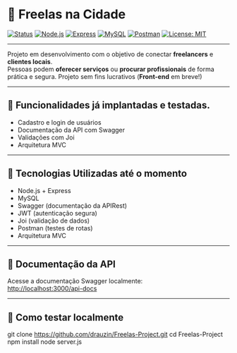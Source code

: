 # 🧰 Freelas na Cidade 

[![Status](https://img.shields.io/badge/status-em%20desenvolvimento-yellow)](#)
[![Node.js](https://img.shields.io/badge/Node.js-18.x-green?logo=node.js)](https://nodejs.org/)
[![Express](https://img.shields.io/badge/Express.js-4.x-blue)](https://expressjs.com/)
[![MySQL](https://img.shields.io/badge/MySQL-8.x-blue?logo=mysql)](https://www.mysql.com/)
[![Postman](https://img.shields.io/badge/testado%20com-Postman-orange?logo=postman)](https://www.postman.com/)
[![License: MIT](https://img.shields.io/badge/license-MIT-lightgrey)](#)

---

Projeto em desenvolvimento com o objetivo de conectar **freelancers** e **clientes locais**.  
Pessoas podem **oferecer serviços** ou **procurar profissionais** de forma prática e segura.
Projeto sem fins lucrativos
(**Front-end** em breve!)

---

## 🚀 Funcionalidades já implantadas e testadas.

- Cadastro e login de usuários
- Documentação da API com Swagger
- Validações com Joi
- Arquitetura MVC

---

## 🔧 Tecnologias Utilizadas até o momento

- Node.js + Express
- MySQL
- Swagger (documentação da APIRest)
- JWT (autenticação segura) 
- Joi (validação de dados)
- Postman (testes de rotas)
- Arquitetura MVC

---

## 📄 Documentação da API

Acesse a documentação Swagger localmente:  
[http://localhost:3000/api-docs](http://localhost:3000/api-docs)

---

## 🧪 Como testar localmente

git clone https://github.com/drauzin/Freelas-Project.git
cd Freelas-Project
npm install
node server.js

